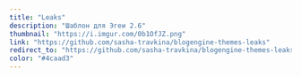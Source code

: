 ```yaml
---
title: "Leaks"
description: "Шаблон для Эгеи 2.6"
thumbnail: "https://i.imgur.com/0b1OfJZ.png"
link: "https://github.com/sasha-travkina/blogengine-themes-leaks"
redirect_to: "https://github.com/sasha-travkina/blogengine-themes-leaks"
color: "#4caad3"
---
```


